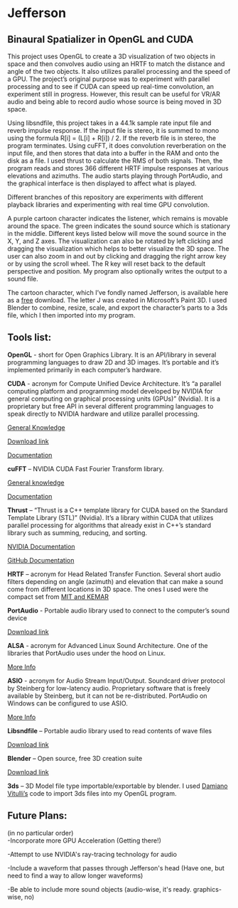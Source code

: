# Jefferson

## Binaural Spatializer in OpenGL and CUDA

This project uses OpenGL to create a 3D visualization of two objects in space and then convolves audio using an HRTF to match the distance and angle of the two objects. It also utilizes parallel processing and the speed of a GPU. The project’s original purpose was to experiment with parallel processing and to see if CUDA can speed up real-time convolution, an experiment still in progress. However, this result can be useful for VR/AR audio and being able to record audio whose source is being moved in 3D space.

Using libsndfile, this project takes in a 44.1k sample rate input file and reverb impulse response. If the input file is stereo, it is summed to mono using the formula R[i] = (L[i] + R[i]) / 2. If the reverb file is in stereo, the program terminates. Using cuFFT, it does convolution reverberation on the input file, and then stores that data into a buffer in the RAM and onto the disk as a file. I used thrust to calculate the RMS of both signals. Then, the program reads and stores 366 different HRTF impulse responses at various elevations and azimuths. The audio starts playing through PortAudio, and the graphical interface is then displayed to affect what is played.

Different branches of this repository are experiments with different playback libraries and experimenting with real time GPU convolution.

A purple cartoon character indicates the listener, which remains is movable around the space. The green indicates the sound source which is stationary in the middle. Different keys listed below will move the sound source in the X, Y, and Z axes. The visualization can also be rotated by left clicking and dragging the visualization which helps to better visualize the 3D space. The user can also zoom in and out by clicking and dragging the right arrow key or by using the scroll wheel. The R key will reset back to the default perspective and position. My program also optionally writes the output to a sound file.

The cartoon character, which I’ve fondly named Jefferson, is available here as a [free]( https://free3d.com/3d-model/cartoon-character-47048.html) download. The letter J was created in Microsoft’s Paint 3D. I used Blender to combine, resize, scale, and export the character’s parts to a 3ds file, which I then imported into my program. 

## Tools list:
**OpenGL** - short for Open Graphics Library. It is an API/library in several programming languages to draw 2D and 3D images. It’s portable and it’s implemented primarily in each computer’s hardware.

**CUDA** - acronym for Compute Unified Device Architecture. It’s “a parallel computing platform and programming model developed by NVIDIA for general computing on graphical processing units (GPUs)” (Nvidia). It is a proprietary but free API in several different programming languages to speak directly to NVIDIA hardware and utilize parallel processing.

[General Knowledge](https://developer.nvidia.com/cuda-zone)

[Download link](https://developer.nvidia.com/cuda-zone)

[Documentation](https://docs.nvidia.com/cuda/)

**cuFFT** – NVIDIA CUDA Fast Fourier Transform library.

[General knowledge](https://developer.nvidia.com/cufft)

[Documentation](https://docs.nvidia.com/cuda/cufft/index.html)


**Thrust** – “Thrust is a C++ template library for CUDA based on the Standard Template Library (STL)” (Nvidia). It’s a library within CUDA that utilizes parallel processing for algorithms that already exist in C++’s standard library such as summing, reducing, and sorting.

[NVIDIA Documentation](https://docs.nvidia.com/cuda/thrust/index.html)

[GitHub Documentation](https://thrust.github.io/)

**HRTF** – acronym for Head Related Transfer Function. Several short audio filters depending on angle (azimuth) and elevation that can make a sound come from different locations in 3D space. The ones I used were the compact set from [MIT and KEMAR](http://sound.media.mit.edu/resources/KEMAR.html)

**PortAudio** - Portable audio library used to connect to the computer’s sound device

[Download link](http://www.portaudio.com/)

**ALSA** - acronym for Advanced Linux Sound Architecture. One of the libraries that PortAudio uses under the hood on Linux.

[More Info](https://www.alsa-project.org/wiki/Main_Page)

**ASIO** - acronym for Audio Stream Input/Output. Soundcard driver protocol by Steinberg for low-latency audio. Proprietary software that is freely available by Steinberg, but it can not be re-distributed. PortAudio on Windows can be configured to use ASIO.

[More Info](https://www.steinberg.net/en/company/developers.html)


**Libsndfile** – Portable audio library used to read contents of wave files

[Download link](http://www.mega-nerd.com/libsndfile/)

**Blender** – Open source, free 3D creation suite

[Download link](https://blender.org/)

**3ds** – 3D Model file type importable/exportable by blender. I used [Damiano Vitulli’s](http://spacesimulator.net/tutorials/index.html) code to import 3ds files into my OpenGL program.

## Future Plans:
(in no particular order)  
-Incorporate more GPU Acceleration (Getting there!)

-Attempt to use NVIDIA's ray-tracing technology for audio  

-Include a waveform that passes through Jefferson's head  (Have one, but need to find a way to allow longer waveforms)

-Be able to include more sound objects  (audio-wise, it's ready. graphics-wise, no)
